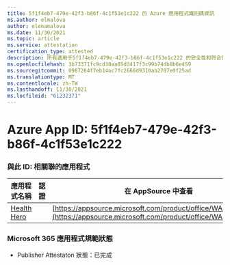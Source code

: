 ```yaml
---
title: 5f1f4eb7-479e-42f3-b86f-4c1f53e1c222 的 Azure 應用程式識別碼資訊
ms.author: elmalova
author: elenamalova
ms.date: 11/30/2021
ms.topic: article
ms.service: attestation
certification_type: attested
description: 所有適用于5f1f4eb7-479e-42f3-b86f-4c1f53e1c222 的安全性和符合性資訊資訊。
ms.openlocfilehash: 3b73371fc9cd30aa85d3417f3c99b74db8b6e459
ms.sourcegitcommit: 0987264f7eb14ac7fc2666d9310ab2707e0f25ad
ms.translationtype: MT
ms.contentlocale: zh-TW
ms.lasthandoff: 11/30/2021
ms.locfileid: "61232371"
---
```

# <a name="azure-app-id-5f1f4eb7-479e-42f3-b86f-4c1f53e1c222"></a>Azure App ID: 5f1f4eb7-479e-42f3-b86f-4c1f53e1c222


### <a name="apps-associated-with-this-id"></a>與此 ID: 相關聯的應用程式
| **應用程式名稱** | **認證** | **在 AppSource 中查看** |
|--------------|---------------|-----------------------|
| [Health Hero](https://docs.microsoft.com/microsoft-365-app-certification/forward/WA200001405) |  | [https://appsource.microsoft.com/product/office/WA200001405](https://appsource.microsoft.com/product/office/WA200001405) |

### <a name="microsoft-365-app-compliance-status"></a>Microsoft 365 應用程式規範狀態
- Publisher Attestaton 狀態：已完成
